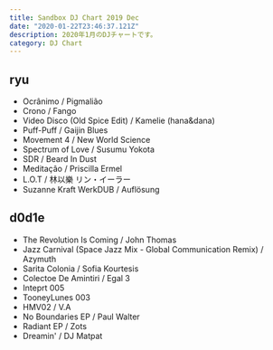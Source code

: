 ```yaml
---
title: Sandbox DJ Chart 2019 Dec
date: "2020-01-22T23:46:37.121Z"
description: 2020年1月のDJチャートです。
category: DJ Chart
---
```


## ryu

- Ocrânimo / Pigmalião
- Crono / Fango
- Video Disco (Old Spice Edit) / Kamelie (hana&dana)
- Puff-Puff / Gaijin Blues
- Movement 4 / New World Science
- Spectrum of Love / Susumu Yokota
- SDR / Beard In Dust
- Meditaçâo / Priscilla Ermel
- L​.​O​.​T / 林以樂 リン・イーラー
- Suzanne Kraft WerkDUB / Auflösung

## d0d1e

- The Revolution Is Coming / John Thomas
- Jazz Carnival (Space Jazz Mix - Global Communication Remix) / Azymuth
- Sarita Colonia / Sofia Kourtesis
- Colectoe De Amintiri / Egal 3
- Inteprt 005
- TooneyLunes 003
- HMV02 / V.A
- No Boundaries EP / Paul Walter
- Radiant EP / Zots
- Dreamin' / DJ Matpat